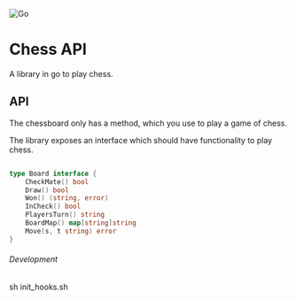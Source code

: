 ![Go](https://github.com/fishstamp82/chessapi/workflows/Go/badge.svg?branch=master)

# Chess API
A library in go to play chess.

## API

The chessboard only has a method, which you use to
play a game of chess.

The library exposes an interface which should have
functionality to play chess.

```go

type Board interface {
	CheckMate() bool
	Draw() bool
	Won() (string, error)
	InCheck() bool
	PlayersTurn() string
	BoardMap() map[string]string
	Move(s, t string) error
}
```


###### Development

sh init_hooks.sh
